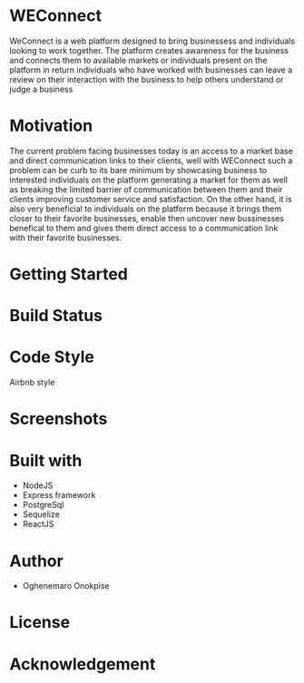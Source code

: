 # WEConnect
WeConnect is a web platform designed to bring businessess and individuals looking to work together. The platform creates awareness for the business and connects them to available markets or individuals present on the platform in return individuals who have worked with businesses can leave a review on their interaction with the business to help others understand or judge a business

# Motivation
The current problem facing businesses today is an access to a market base and direct communication links to their clients, well with WEConnect such a problem can be curb to its bare minimum by showcasing business to interested individuals on the platform generating a market for them as well as breaking the limited barrier of communication between them and their clients improving customer service and satisfaction. On the other hand, it is also very beneficial to individuals on the platform because it brings them closer to their favorite businesses, enable then uncover new bussinesses benefical to them and gives them direct access to a communication link with their favorite businesses.

# Getting Started


# Build Status 

# Code Style
Airbnb style

# Screenshots

# Built with
- NodeJS
- Express framework
- PostgreSql
- Sequelize
- ReactJS

# Author
- Oghenemaro Onokpise

# License

# Acknowledgement

